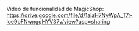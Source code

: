 Video de funcionalidad de MagicShop: https://drive.google.com/file/d/1aiaH7NyWpA_T7r-loe9bFNwngqHYV37v/view?usp=sharing
